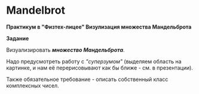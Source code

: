 # Mandelbrot
__Практикум в "Физтех-лицее" Визулизация множества Мандельброта__

__Задание__

Визуализировать ___множество Мандельброта___.

Надо предусмотреть работу с _"cуперзумом"_ (выделяем область на картинке, и нам её перерисовывают как бы ближе - см. в презентации).

Также обязательное требование - описать собственный класс комплексных чисел.
